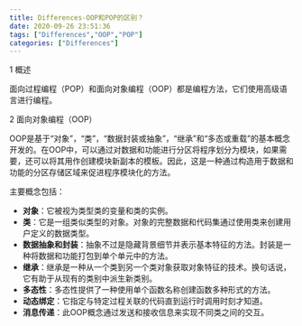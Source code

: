 ```yaml
---
title: Differences-OOP和POP的区别？
date: 2020-09-26 23:51:36
tags: ["Differences","OOP","POP"]
categories: ["Differences"]
---
```


1 概述

面向过程编程（POP）和面向对象编程（OOP）都是编程方法，它们使用高级语言进行编程。

<!--more-->

2 面向对象编程（OOP）

OOP是基于“对象”，“类”，“数据封装或抽象”，“继承”和“多态或重载”的基本概念开发的。在OOP中，可以通过对数据和功能进行分区将程序划分为模块，如果需要，还可以将其用作创建模块新副本的模板。因此，这是一种通过构造用于数据和功能的分区存储区域来促进程序模块化的方法。



主要概念包括：

- **对象**：它被视为类型类的变量和类的实例。
- **类**：它是一组类似类型的对象。对象的完整数据和代码集通过使用类来创建用户定义的数据类型。
- **数据抽象和封装**：抽象不过是隐藏背景细节并表示基本特征的方法。封装是一种将数据和功能打包到单个单元中的方法。
- **继承**：继承是一种从一个类到另一个类对象获取对象特征的技术。换句话说，它有助于从现有的类别中派生新类别。
- **多态性**：多态性提供了一种使用单个函数名称创建函数多种形式的方法。
- **动态绑定**：它指定与特定过程关联的代码直到运行时调用时刻才知道。
- **消息传递**：此OOP概念通过发送和接收信息来实现不同类之间的交互。